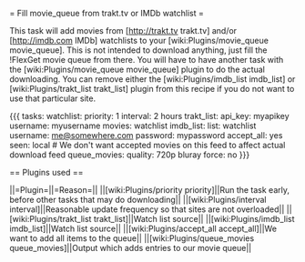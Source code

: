 = Fill movie_queue from trakt.tv or IMDb watchlist =

This task will add movies from [http://trakt.tv trakt.tv] and/or [http://imdb.com IMDb] watchlists to your [wiki:Plugins/movie_queue movie_queue]. This is not intended to download anything, just fill the !FlexGet movie queue from there. You will have to have another task with the [wiki:Plugins/movie_queue movie_queue] plugin to do the actual downloading. You can remove either the [wiki:Plugins/imdb_list imdb_list] or [wiki:Plugins/trakt_list trakt_list] plugin from this recipe if you do not want to use that particular site.

{{{
tasks:
  watchlist:
    priority: 1
    interval: 2 hours
    trakt_list:
      api_key: myapikey
      username: myusername
      movies: watchlist
    imdb_list:
      list: watchlist
      username: me@somewhere.com
      password: mypassword
    accept_all: yes
    seen: local  # We don't want accepted movies on this feed to affect actual download feed
    queue_movies:
      quality: 720p bluray
      force: no
}}}

== Plugins used ==

||=Plugin=||=Reason=||
||[wiki:Plugins/priority priority]||Run the task early, before other tasks that may do downloading||
||[wiki:Plugins/interval interval]||Reasonable update frequency so that sites are not overloaded||
||[wiki:Plugins/trakt_list trakt_list]||Watch list source||
||[wiki:Plugins/imdb_list imdb_list]||Watch list source||
||[wiki:Plugins/accept_all accept_all]||We want to add all items to the queue||
||[wiki:Plugins/queue_movies queue_movies]||Output which adds entries to our movie queue||